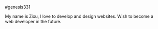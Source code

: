 #genesis331

My name is Zixu, I love to develop and design websites. Wish to become a web developer in the future.